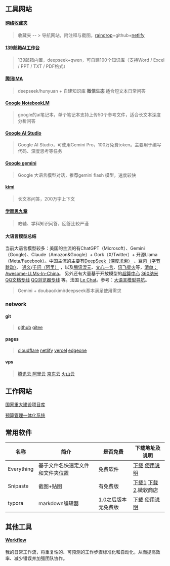 

## 工具网站

#### [网络收藏夹](https://bookmark.fanqiemiao.com/)

> 收藏夹 -- > 导航网站，附注释与截图。[raindrop](https://app.raindrop.io/my/0)+github+[netlify](https://shoucangjia.netlify.app/)

#### [139邮箱AI工作台](https://appmail.mail.10086.cn/m7/index.html)

> 139邮箱内置，deepseek+qwen，可自建100个知识库（支持Word / Excel / PPT / TXT / PDF格式）

#### [腾讯IMA](https://ima.qq.com/)

> deepseek/hunyuan + 自建知识库 **微信生态** 适合短文本日常问答

#### [Google NotebookLM](https://notebooklm.google.com/)

> google的ai笔记本，单个笔记本支持上传50个参考文件，适合长文本深度分析问答

#### [Google AI Studio](https://aistudio.google.com/prompts/new_chat)

> Google AI Studio，可使用Gemini Pro，100万免费token。主要用于编写代码、深度思考等任务


#### [Google gemini](https://gemini.google.com/app?hl=zh-cn)

> Google 大语言模型对话，推荐gemini flash 模型，速度较快

#### [kimi](https://www.kimi.com/)

> 长文本问答，200万字上下文

#### [学而思九章](https://playground.xes1v1.cn/MathGPT)

> 教辅、学科知识问答，回答比较严谨

#### 大语言模型总结

当前大语言模型较多：美国的主流的有ChatGPT（Microsoft）、Gemini（Google）、Claude（Amazon&Google）+ Gork（X/Twitter）+ 开源Llama（Meta/Facebook）。中国主流的主要有[DeepSeek（深度求索）](https://chat.deepseek.com/) 、[豆包（字节跳动）](https://www.doubao.com/chat/)、  [通义](https://www.tongyi.com/)/[千问（阿里）](https://chat.qwen.ai/) ，以及[腾讯混元](https://hunyuan.tencent.com/)、[文心一言](https://yiyan.baidu.com/)、[讯飞星火](https://xinghuo.xfyun.cn/)等，[清单：Awesome-LLMs-In-China](https://github.com/wgwang/awesome-LLMs-In-China)。 另外还有大量基于开放模型的[超算中心](https://www.scnet.cn/ui/chatbot/)  [360纳米](https://bot.n.cn/)  [QQ文档专线](https://docs.qq.com/ai)  [QQ浏览器专线](https://aisearch.qq.com/) 等。法国 [Le Chat](https://chat.mistral.ai/chat)。参考：[大语言模型导航](https://ai-bot.cn/favorites/ai-chatbots/)。

> Gemini + doubao/kimi/deepseek基本满足使用需求

### network

#### git

> [github](https://github.com/) 	[gitee](https://gitee.com/3g/projects)

#### pages

> [cloudflare](https://dash.cloudflare.com/)	 [netlify](https://app.netlify.com/) 	 [vercel](https://vercel.com/) 	[edgeone](https://console.tencentcloud.com/edgeone/pages)

#### vps

> [腾讯云 ](https://cloud.tencent.com/) 	[阿里云](https://cn.aliyun.com/) 	[京东云](https://console.jdcloud.com/) 	[火山云](https://www.volcengine.com/)




## 工作网站

[国家重大建设项目库](https://kpp.ndrc.gov.cn/account/signin)



[预算管理一体化系统](http://119.36.213.20:28372/auth/loginUser.html)



## 常用软件

| 名称       | 简介                             | 是否免费            | 下载地址及说明                                               |
| ---------- | -------------------------------- | ------------------- | ------------------------------------------------------------ |
| Everything | 基于文件名快速定文件和文件夹位置 | 免费软件            | [下载](https://www.voidtools.com/zh-cn/downloads/)  [使用说明](https://www.voidtools.com/zh-cn/faq/) |
| Snipaste   | 截图+贴图                        | 有免费版            | [下载1](https://zh.snipaste.com/) [下载2](https://apps.microsoft.com/detail/9p1wxpkb68kx?hl=zh-CN&gl=CN).微软商店 |
| typora     | markdown编辑器                   | 1.0之后版本无免费版 | [下载](https://typora.io/#feature) [使用说明](typora.html)   |

## 其他工具

#### [Workflow](https://bookmark.fanqiemiao.com/blog)

我的日常工作流，将重复性的、可预测的工作步骤标准化和自动化，从而提高效率、减少错误并加强团队协作。